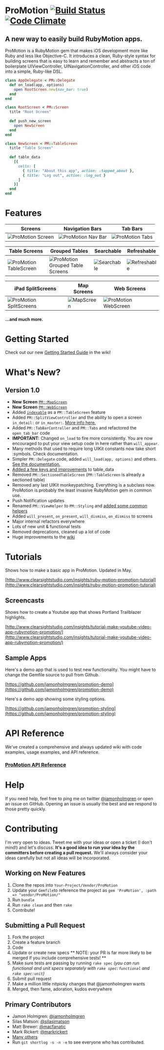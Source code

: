 # ProMotion [![Build Status](https://travis-ci.org/clearsightstudio/ProMotion.png)](https://travis-ci.org/clearsightstudio/ProMotion) [![Code Climate](https://codeclimate.com/github/clearsightstudio/ProMotion.png)](https://codeclimate.com/github/clearsightstudio/ProMotion)

## A new way to easily build RubyMotion apps.

ProMotion is a RubyMotion gem that makes iOS development more like Ruby and less like Objective-C.
It introduces a clean, Ruby-style syntax for building screens that is easy to learn and remember and
abstracts a ton of boilerplate UIViewController, UINavigationController, and other iOS code into a
simple, Ruby-like DSL.

```ruby
class AppDelegate < PM::Delegate
  def on_load(app, options)
    open RootScreen.new(nav_bar: true)
  end
end

class RootScreen < PM::Screen
  title "Root Screen"
  
  def push_new_screen
    open NewScreen
  end
end

class NewScreen < PM::TableScreen
  title "Table Screen"
  
  def table_data
    [{
      cells: [
        { title: "About this app", action: :tapped_about },
        { title: "Log out", action: :log_out }
      ]
    }]
  end
end
```

# Features

|Screens|Navigation Bars|Tab Bars|
|---|---|---|
|![ProMotion Screen](https://f.cloud.github.com/assets/1479215/751058/486b6e1e-e4e7-11e2-9d1f-d9380a58f643.png)|![ProMotion Nav Bar](https://f.cloud.github.com/assets/1479215/751076/e4762858-e4e7-11e2-8442-ac7c9ad142e6.png)|![ProMotion Tabs](https://f.cloud.github.com/assets/1479215/751128/76ebe320-e4e9-11e2-86ee-d81c4c1e92f2.png)|

|Table Screens|Grouped Tables|Searchable|Refreshable|
|---|---|---|---|
|![ProMotion TableScreen](https://f.cloud.github.com/assets/1479215/751067/8fe7631a-e4e7-11e2-84f1-6ae50ac4f8e8.png)|![ProMotion Grouped Table Screens](https://f.cloud.github.com/assets/1479215/751162/a805b9da-e4ea-11e2-9c39-0c65f8a8de77.png)|![Searchable](https://f.cloud.github.com/assets/1479215/707490/ba750216-de1d-11e2-9594-0880b12f8ffe.png)|![Refreshable](https://f.cloud.github.com/assets/139261/472574/af268e52-b735-11e2-8b9b-a9245b421715.gif)|


|iPad SplitScreens|Map Screens|Web Screens|
|---|---|---|
|![ProMotion SplitScreens](https://f.cloud.github.com/assets/1479215/751188/13c3a7c6-e4ec-11e2-8c87-a94e0c07702b.png)|![MapScreen](https://f.cloud.github.com/assets/1479215/751217/dab20958-e4ed-11e2-9b3e-b42c0199d9e7.png)|![ProMotion WebScreen](https://f.cloud.github.com/assets/1479215/751235/b6fe91ba-e4ee-11e2-8707-c74c7f833de3.png)|

#### ...and much more.

# Getting Started

Check out our new [Getting Started Guide](https://github.com/clearsightstudio/ProMotion/wiki/Getting-Started-Guide) in the wiki!

# What's New?

## Version 1.0

* **New Screen** [`PM::MapScreen`](https://github.com/clearsightstudio/ProMotion/wiki/API-Reference:-ProMotion::MapScreen)
* **New Screen** [`PM::WebScreen`](https://github.com/clearsightstudio/ProMotion/wiki/API-Reference:-ProMotion::WebScreen)
* Added [`indexable`](https://github.com/clearsightstudio/ProMotion/wiki/API-Reference:-ProMotion::TableScreen#indexable) as a `PM::TableScreen` feature
* Added `PM::SplitViewController` and the ability to open a screen `in_detail:` or `in_master:`. [More info here.](https://github.com/clearsightstudio/ProMotion/wiki/API-Reference:-ProMotion::Screen#openscreen-args--)
* Added `PM::TabBarController` and `PM::Tabs` and refactored the `open_tab_bar` code
* **IMPORTANT:** Changed `on_load` to fire more consistently. You are now encouraged to put your view setup code in here rather than `will_appear`.
* Many methods that used to require long UIKit constants now take short :symbols. Check documentation.
* Simpler `PM::Delegate` code, added `will_load(app, options)` and others. [See the documentation.](https://github.com/clearsightstudio/ProMotion/wiki/API-Reference:-ProMotion::Delegate)
* [Added a few keys and improvements](https://github.com/clearsightstudio/ProMotion/wiki/Reference%3A-All-available-table_data-options) to table_data
* Removed `PM::SectionedTableScreen` (`PM::TableScreen` is already a sectioned table)
* Removed any last UIKit monkeypatching. Everything is a subclass now. ProMotion is probably the least invasive RubyMotion gem in common use.
* Push Notification updates
* Renamed `PM::ViewHelper` to `PM::Styling` and [added some common helpers](https://github.com/clearsightstudio/ProMotion/wiki/API-Reference:-ProMotion::Screen#hex_colorstr)
* Added `will_present`, `on_present`, `will_dismiss`, `on_dismiss` to screens
* Major internal refactors everywhere
* Lots of new unit & functional tests
* Removed deprecations, cleaned up a lot of code
* Huge improvements to the [wiki](https://github.com/clearsightstudio/ProMotion/wiki)

# Tutorials

Shows how to make a basic app in ProMotion. Updated in May.

[http://www.clearsightstudio.com/insights/ruby-motion-promotion-tutorial](http://www.clearsightstudio.com/insights/ruby-motion-promotion-tutorial)

## Screencasts

Shows how to create a Youtube app that shows Portland Trailblazer highlights.

[http://www.clearsightstudio.com/insights/tutorial-make-youtube-video-app-rubymotion-promotion/](http://www.clearsightstudio.com/insights/tutorial-make-youtube-video-app-rubymotion-promotion/)

## Sample Apps

Here's a demo app that is used to test new functionality. You might have to change the Gemfile
source to pull from Github.

[https://github.com/jamonholmgren/promotion-demo](https://github.com/jamonholmgren/promotion-demo)

Here's a demo app showing some styling options.

[https://github.com/jamonholmgren/promotion-styling](https://github.com/jamonholmgren/promotion-styling)

# API Reference

We've created a comprehensive and always updated wiki with code examples, usage examples, and API reference.

### [ProMotion API Reference](https://github.com/clearsightstudio/ProMotion/wiki)

# Help

If you need help, feel free to ping me on twitter [@jamonholmgren](http://twitter.com/jamonholmgren)
or open an issue on GitHub. Opening an issue is usually the best and we respond to those pretty quickly.

# Contributing

I'm very open to ideas. Tweet me with your ideas or open a ticket (I don't mind!)
and let's discuss. **It's a good idea to run your idea by the committers before creating
a pull request.** We'll always consider your ideas carefully but not all ideas will be
incorporated.

## Working on New Features

1. Clone the repos into `Your-Project/Vendor/ProMotion`
2. Update your `Gemfile`to reference the project as `gem 'ProMotion', :path => "vendor/ProMotion/"`
3. Run `bundle`
4. Run `rake clean` and then `rake`
5. Contribute!

## Submitting a Pull Request

1. Fork the project
2. Create a feature branch
3. Code
4. Update or create new specs ** NOTE: your PR is far more likely to be merged if you include comprehensive tests! **
5. Make sure tests are passing by running `rake spec` *(you can run functional and unit specs separately with `rake spec:functional` and `rake spec:unit`)*
6. Submit pull request
7. Make a million little nitpicky changes that @jamonholmgren wants
8. Merged, then fame, adoration, kudos everywhere

## Primary Contributors

* Jamon Holmgren: [@jamonholmgren](https://twitter.com/jamonholmgren)
* Silas Matson: [@silasjmatson](https://twitter.com/silasjmatson)
* Matt Brewer: [@macfanatic](https://twitter.com/macfanatic)
* Mark Rickert: [@markrickert](https://twitter.com/markrickert)
* [Many others](https://github.com/clearsightstudio/ProMotion/graphs/contributors)
* Run `git shortlog -s -n -e` to see everyone who has contributed.

